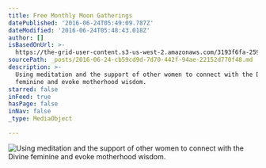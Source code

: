 ```yaml
---
title: Free Monthly Moon Gatherings
datePublished: '2016-06-24T05:49:09.787Z'
dateModified: '2016-06-24T05:48:43.018Z'
author: []
isBasedOnUrl: >-
  https://the-grid-user-content.s3-us-west-2.amazonaws.com/3193f6fa-259d-4305-91ff-828b1a72152f.jpg
sourcePath: _posts/2016-06-24-cb59cd9d-7d70-442f-94ae-22152d770f48.md
description: >-
  Using meditation and the support of other women to connect with the Divine
  feminine and evoke motherhood wisdom.
starred: false
inFeed: true
hasPage: false
inNav: false
_type: MediaObject

---
```

![Using meditation and the support of other women to connect with the Divine feminine and evoke motherhood wisdom.](https://the-grid-user-content.s3-us-west-2.amazonaws.com/3193f6fa-259d-4305-91ff-828b1a72152f.jpg)